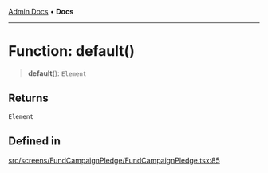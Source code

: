 [Admin Docs](/) • **Docs**

***

# Function: default()

> **default**(): `Element`

## Returns

`Element`

## Defined in

[src/screens/FundCampaignPledge/FundCampaignPledge.tsx:85](https://github.com/PalisadoesFoundation/talawa-admin/blob/main/src/screens/FundCampaignPledge/FundCampaignPledge.tsx#L85)
